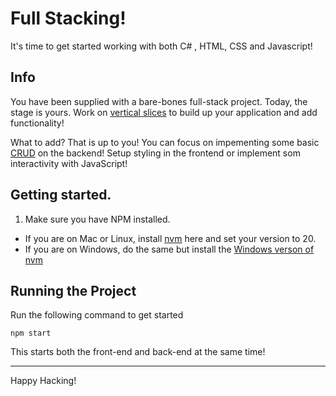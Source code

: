# Full Stacking!

It's time to get started working with both C# , HTML, CSS and Javascript!

## Info

You have been supplied with a bare-bones full-stack project.
Today, the stage is yours. Work on [vertical slices](https://en.wikipedia.org/wiki/Vertical_slice) to build up your application and add functionality! 

What to add? That is up to you! You can focus on impementing some basic [CRUD](https://en.wikipedia.org/wiki/Create,_read,_update_and_delete) on the backend! Setup styling in the frontend or implement som interactivity with JavaScript!

## Getting started.

1. Make sure you have NPM installed.
  - If you are on Mac or Linux, install [nvm](https://github.com/nvm-sh/nvm) here and set your version to 20.
  - If you are on Windows, do the same but install the [Windows verson of nvm](https://github.com/coreybutler/nvm-windows)

## Running the Project

Run the following command to get started

  ```shell
  npm start
  ```
This starts both the front-end and back-end at the same time!

---

Happy Hacking!

